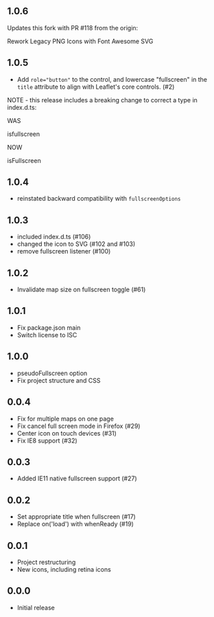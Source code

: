 ## 1.0.6

Updates this fork with PR #118 from the origin:

Rework Legacy PNG Icons with Font Awesome SVG 

## 1.0.5

* Add `role="button"` to the control, and lowercase "fullscreen" in the `title`
attribute to align with Leaflet's core controls. (#2)

NOTE - this release includes a breaking change to correct a type in index.d.ts:

WAS

isfullscreen

NOW

isFullscreen

## 1.0.4

* reinstated backward compatibility with `fullscreenOptions`

## 1.0.3

* included index.d.ts (#106)
* changed the icon to SVG (#102 and #103)
* remove fullscreen listener (#100)


## 1.0.2

* Invalidate map size on fullscreen toggle (#61)

## 1.0.1

* Fix package.json main
* Switch license to ISC

## 1.0.0

* pseudoFullscreen option
* Fix project structure and CSS

## 0.0.4

* Fix for multiple maps on one page
* Fix cancel full screen mode in Firefox (#29)
* Center icon on touch devices (#31)
* Fix IE8 support (#32)

## 0.0.3

* Added IE11 native fullscreen support (#27)

## 0.0.2

* Set appropriate title when fullscreen (#17)
* Replace on('load') with whenReady (#19)

## 0.0.1

* Project restructuring
* New icons, including retina icons

## 0.0.0

* Initial release
